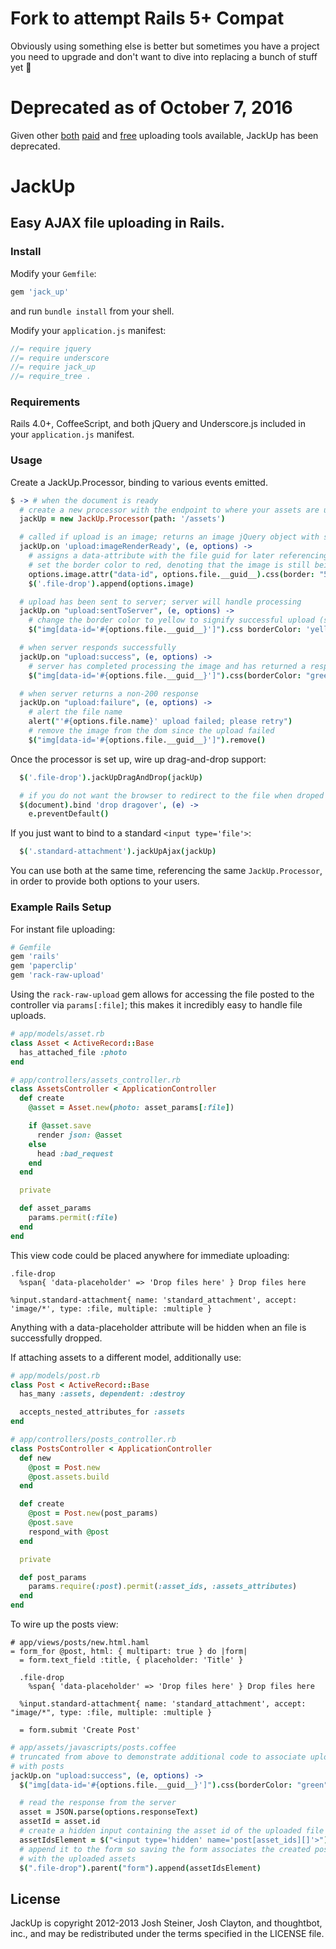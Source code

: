 # Fork to attempt Rails 5+ Compat

Obviously using something else is better but sometimes you have a project you need to upgrade and don't want to dive into replacing a bunch of stuff yet :shrug:

# Deprecated as of October 7, 2016

Given other [both](https://shubox.io/) [paid](https://www.filestack.com/) and
[free](http://josephndungu.com/tutorials/ajax-file-upload-with-dropezonejs-and-paperclip-rails)
uploading tools available, JackUp has been deprecated.

# JackUp

## Easy AJAX file uploading in Rails.

### Install

Modify your `Gemfile`:

```ruby
gem 'jack_up'
```

and run `bundle install` from your shell.

Modify your `application.js` manifest:

```javascript
//= require jquery
//= require underscore
//= require jack_up
//= require_tree .
```

### Requirements

Rails 4.0+, CoffeeScript, and both jQuery and
Underscore.js included in your `application.js` manifest.

### Usage

Create a JackUp.Processor, binding to various events emitted.

```coffeescript
$ -> # when the document is ready
  # create a new processor with the endpoint to where your assets are uploaded
  jackUp = new JackUp.Processor(path: '/assets')

  # called if upload is an image; returns an image jQuery object with src attribute assigned
  jackUp.on 'upload:imageRenderReady', (e, options) ->
    # assigns a data-attribute with the file guid for later referencing
    # set the border color to red, denoting that the image is still being uploaded
    options.image.attr("data-id", options.file.__guid__).css(border: "5px solid red")
    $('.file-drop').append(options.image)

  # upload has been sent to server; server will handle processing
  jackUp.on "upload:sentToServer", (e, options) ->
    # change the border color to yellow to signify successful upload (server is still processing)
    $("img[data-id='#{options.file.__guid__}']").css borderColor: 'yellow'

  # when server responds successfully
  jackUp.on "upload:success", (e, options) ->
    # server has completed processing the image and has returned a response
    $("img[data-id='#{options.file.__guid__}']").css(borderColor: "green")

  # when server returns a non-200 response
  jackUp.on "upload:failure", (e, options) ->
    # alert the file name
    alert("'#{options.file.name}' upload failed; please retry")
    # remove the image from the dom since the upload failed
    $("img[data-id='#{options.file.__guid__}']").remove()

```

Once the processor is set up, wire up drag-and-drop support:

```coffeescript
  $('.file-drop').jackUpDragAndDrop(jackUp)

  # if you do not want the browser to redirect to the file when droped anywhere else on the page
  $(document).bind 'drop dragover', (e) ->
    e.preventDefault()
```

If you just want to bind to a standard `<input type='file'>`:

```coffeescript
  $('.standard-attachment').jackUpAjax(jackUp)
```

You can use both at the same time, referencing the same `JackUp.Processor`, in
order to provide both options to your users.

### Example Rails Setup

For instant file uploading:

```ruby
# Gemfile
gem 'rails'
gem 'paperclip'
gem 'rack-raw-upload'
```

Using the `rack-raw-upload` gem allows for accessing the file posted to the
controller via `params[:file]`; this makes it incredibly easy to handle file
uploads.

```ruby
# app/models/asset.rb
class Asset < ActiveRecord::Base
  has_attached_file :photo
end

# app/controllers/assets_controller.rb
class AssetsController < ApplicationController
  def create
    @asset = Asset.new(photo: asset_params[:file])

    if @asset.save
      render json: @asset
    else
      head :bad_request
    end
  end

  private

  def asset_params
    params.permit(:file)
  end
end
```

This view code could be placed anywhere for immediate uploading:

```haml
.file-drop
  %span{ 'data-placeholder' => 'Drop files here' } Drop files here

%input.standard-attachment{ name: 'standard_attachment', accept: 'image/*', type: :file, multiple: :multiple }
```

Anything with a data-placeholder attribute will be hidden when an file is successfully dropped.

If attaching assets to a different model, additionally use:

```ruby
# app/models/post.rb
class Post < ActiveRecord::Base
  has_many :assets, dependent: :destroy

  accepts_nested_attributes_for :assets
end

# app/controllers/posts_controller.rb
class PostsController < ApplicationController
  def new
    @post = Post.new
    @post.assets.build
  end

  def create
    @post = Post.new(post_params)
    @post.save
    respond_with @post
  end

  private

  def post_params
    params.require(:post).permit(:asset_ids, :assets_attributes)
  end
end
```

To wire up the posts view:

```haml
# app/views/posts/new.html.haml
= form_for @post, html: { multipart: true } do |form|
  = form.text_field :title, { placeholder: 'Title' }

  .file-drop
    %span{ 'data-placeholder' => 'Drop files here' } Drop files here

  %input.standard-attachment{ name: 'standard_attachment', accept: "image/*", type: :file, multiple: :multiple }

  = form.submit 'Create Post'
```

```coffeescript
# app/assets/javascripts/posts.coffee
# truncated from above to demonstrate additional code to associate uploads
# with posts
jackUp.on "upload:success", (e, options) ->
  $("img[data-id='#{options.file.__guid__}']").css(borderColor: "green")

  # read the response from the server
  asset = JSON.parse(options.responseText)
  assetId = asset.id
  # create a hidden input containing the asset id of the uploaded file
  assetIdsElement = $("<input type='hidden' name='post[asset_ids][]'>").val(assetId)
  # append it to the form so saving the form associates the created post
  # with the uploaded assets
  $(".file-drop").parent("form").append(assetIdsElement)
```

## License

JackUp is copyright 2012-2013 Josh Steiner, Josh Clayton, and thoughtbot, inc., and may be redistributed under the terms specified in the LICENSE file.
